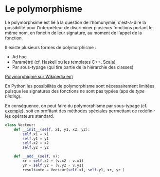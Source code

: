 # Le polymorphisme

Le polymorphsime est lié à la question de l'homonymie, c'est-à-dire la possibilité pour l'interpréteur de discriminer plusieurs fonctions portant le même nom, en fonctin de leur signature, au moment de l'appel de la fonction.

Il existe plusieurs formes de polymorphisme :
* Ad hoc
* Paramétré (cf. Haskell ou les templates C++, Scala)
* Par sous-typage (qui tire partie de la hiérarchie des classes)

[Polymorphiqme sur Wikipedia en)](http://www.wikiwand.com/en/Polymorphism_%28computer_science%29)

En Python les possibilités de polymorphisme sont nécessairement limitées puisque les signatures des fonctions ne sont pas typées (aps de _type hinting_).

En conséquence, on peut faire du polymorphisme par sous-typage (cf. [exemple](exemple_polymorphisme.py)), soit en profitant des méthodes spéciales permettant de redéfinir les opérateurs standard.


```python
class Vecteur:
    def __init__(self, x1, y1, x2, y2):
    	self.x1 = x1
    	self.y1 = y1
    	self.x2 = x2
    	self.y2 = y2

    def __add__(self, v):
    	xr = self.x2 + (v.x2 - v.x1)
    	yr = self.y2 + (v.y2 - v.y1)
    	resultante = Vecteur(self.x1, self.y1, xr, yr )
```

